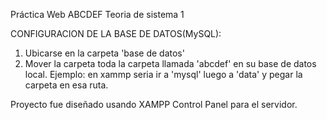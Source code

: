 Práctica Web ABCDEF 
Teoria de sistema 1

CONFIGURACION DE LA BASE DE DATOS(MySQL):

1. Ubicarse en la carpeta 'base de datos' 
2. Mover la carpeta toda la carpeta llamada 'abcdef' en su base de datos local. Ejemplo: en xammp seria ir a 'mysql' luego a 'data' y pegar la carpeta en esa ruta.

Proyecto fue diseñado usando XAMPP Control Panel para el servidor.
